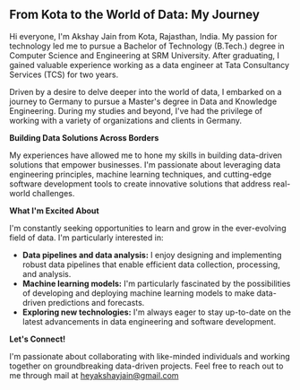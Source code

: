 ## From Kota to the World of Data: My Journey 

Hi everyone, I'm Akshay Jain from Kota, Rajasthan, India. My passion for technology led me to pursue a Bachelor of Technology (B.Tech.) degree in Computer Science and Engineering at SRM University. After graduating, I gained valuable experience working as a data engineer at Tata Consultancy Services (TCS) for two years.

Driven by a desire to delve deeper into the world of data, I embarked on a journey to Germany to pursue a Master's degree in Data and Knowledge Engineering. During my studies and beyond, I've had the privilege of working with a variety of organizations and clients in Germany.

**Building Data Solutions Across Borders**

My experiences have allowed me to hone my skills in building data-driven solutions that empower businesses. I'm passionate about leveraging data engineering principles, machine learning techniques, and cutting-edge software development tools to create innovative solutions that address real-world challenges.

**What I'm Excited About**

I'm constantly seeking opportunities to learn and grow in the ever-evolving field of data. I'm particularly interested in:

* **Data pipelines and data analysis:** I enjoy designing and implementing robust data pipelines that enable efficient data collection, processing, and analysis. 
* **Machine learning models:** I'm particularly fascinated by the possibilities of developing and deploying machine learning models to make data-driven predictions and forecasts.
* **Exploring new technologies:** I'm always eager to stay up-to-date on the latest advancements in data engineering and software development.

**Let's Connect!**

I'm passionate about collaborating with like-minded individuals and working together on groundbreaking data-driven projects. Feel free to reach out to me through mail at heyakshayjain@gmail.com
